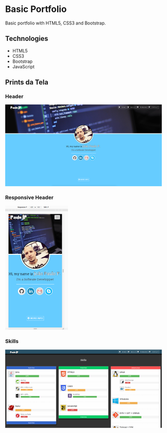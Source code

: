 # Basic Portfolio
Basic portfolio with HTML5, CSS3 and Bootstrap.

## Technologies
- HTML5
- CSS3
- Bootstrap
- JavaScript

## Prints da Tela
### Header
<img src="https://github.com/paulojp-dev/basic-portfolio/blob/master/prints/header.png" alt="Header" />

### Responsive Header 
<img src="https://github.com/paulojp-dev/basic-portfolio/blob/master/prints/header-responsive.png" width="40%" alt="Responsive Header" />

### Skills
<img src="https://github.com/paulojp-dev/basic-portfolio/blob/master/prints/skills.png" alt="Skills" />
